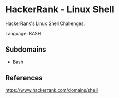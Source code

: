 # HackerRank - Linux Shell
HackerRank's Linux Shell Challenges.

Language: BASH


## Subdomains
- Bash


## References
https://www.hackerrank.com/domains/shell